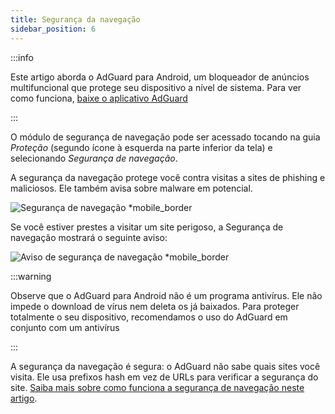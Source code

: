 ```yaml
---
title: Segurança da navegação
sidebar_position: 6
---
```


:::info

Este artigo aborda o AdGuard para Android, um bloqueador de anúncios multifuncional que protege seu dispositivo a nível de sistema. Para ver como funciona, [baixe o aplicativo AdGuard](https://agrd.io/download-kb-adblock)

:::

O módulo de segurança de navegação pode ser acessado tocando na guia _Proteção_ (segundo ícone à esquerda na parte inferior da tela) e selecionando _Segurança de navegação_.

A segurança da navegação protege você contra visitas a sites de phishing e maliciosos. Ele também avisa sobre malware em potencial.

![Segurança de navegação \*mobile_border](https://cdn.adtidy.org/blog/new/1y6a8browsing_security.png)

Se você estiver prestes a visitar um site perigoso, a Segurança de navegação mostrará o seguinte aviso:

![Aviso de segurança de navegação \*mobile_border](https://cdn.adtidy.org/blog/new/o8s3Screenshot_2023-06-29-15-49-01-514-edit_com.android.chrome.jpg)

:::warning

Observe que o AdGuard para Android não é um programa antivírus. Ele não impede o download de vírus nem deleta os já baixados. Para proteger totalmente o seu dispositivo, recomendamos o uso do AdGuard em conjunto com um antivírus

:::

A segurança da navegação é segura: o AdGuard não sabe quais sites você visita. Ele usa prefixos hash em vez de URLs para verificar a segurança do site. [Saiba mais sobre como funciona a segurança de navegação neste artigo](/general/browsing-security/).
